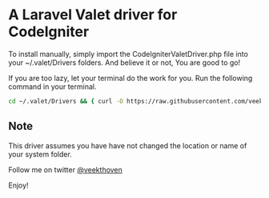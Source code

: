 # A Laravel Valet driver for CodeIgniter

To install manually, simply import the CodeIgniterValetDriver.php file into your ~/.valet/Drivers folders. And believe it or not, You are good to go!

If you are too lazy, let your terminal do the work for you. Run the following command in your terminal.

```bash
cd ~/.valet/Drivers && { curl -O https://raw.githubusercontent.com/veekthoven/codeigniter-valet-driver/master/CodeIgniterValetDriver.php ; cd - ; }
```

## Note
This driver assumes you have have not changed the location or name of your system folder.

Follow me on twitter [@veekthoven](https://twitter.com/veekthoven)


Enjoy!
